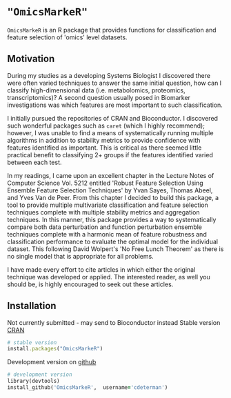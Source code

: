 # `"OmicsMarkeR"`

`OmicsMarkeR` is an R package that provides functions for classification and feature selection of 'omics' level datasets.


## Motivation

During my studies as a developing Systems Biologist I discovered there were often varied 
techniques to answer the same initial question, how can I classify high-dimensional data 
(i.e. metabolomics, proteomics, transcriptomics)?  A second question usually posed in Biomarker
investigations was which features are most important to such classification.

I initially pursued the repositories of CRAN and Bioconductor.  I discovered such wonderful packages
such as `caret` (which I highly recommend); however, I was unable to find a means of systematically 
running multiple algorithms in addition to stability metrics to provide confidence with features
identified as important.  This is critical as there seemed little practical benefit to classifying 
2+ groups if the features identified varied between each test.

In my readings, I came upon an excellent chapter in the Lecture Notes of Computer Science Vol. 5212 
entitled 'Robust Feature Selection Using Ensemble Feature Selection Techniques' by Yvan Sayes, Thomas Abeel,
and Yves Van de Peer.  From this chapter I decided to build this package, a tool to provide multiple 
multivariate classification and feature selection techniques complete with multiple stability metrics and 
aggregation techniques.  In this manner, this package provides a way to systematically compare both data perturbation 
and function perturbation ensemble techniques complete with a harmonic mean of feature robustness and classification 
performance to evaluate the optimal model for the individual dataset.  This following David Wolpert's 'No Free Lunch
Theorem' as there is no single model that is appropriate for all problems.

I have made every effort to cite articles in which either the original technique was developed or applied. 
The interested reader, as well you should be, is highly encouraged to seek out these articles.


## Installation

Not currently submitted - may send to Bioconductor instead
Stable version [CRAN](http://cran.r-project.org/web/packages/OmicsMarkeR/index.html)
```ruby
# stable version
install.packages("OmicsMarkeR")
```

Development version on [github](https://github.com/cdeterman/OmicsMarkeR)
```ruby
# development version
library(devtools)
install_github('OmicsMarkeR',  username='cdeterman')
```
